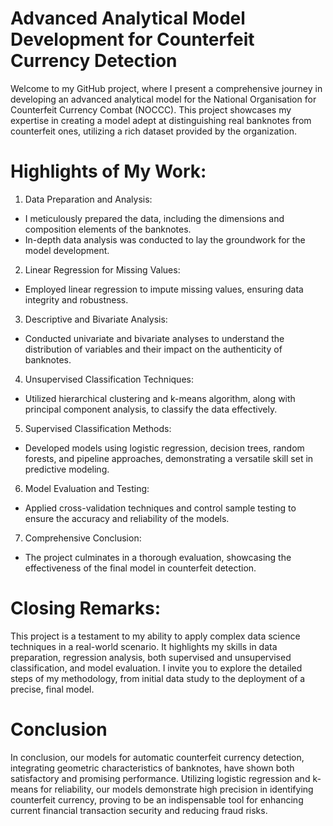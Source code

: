# Advanced Analytical Model Development for Counterfeit Currency Detection

Welcome to my GitHub project, where I present a comprehensive journey in developing an advanced analytical model for the National Organisation for Counterfeit Currency Combat (NOCCC). This project showcases my expertise in creating a model adept at distinguishing real banknotes from counterfeit ones, utilizing a rich dataset provided by the organization.

# Highlights of My Work:

1. Data Preparation and Analysis:
- I meticulously prepared the data, including the dimensions and composition elements of the banknotes.
- In-depth data analysis was conducted to lay the groundwork for the model development.

2. Linear Regression for Missing Values:
- Employed linear regression to impute missing values, ensuring data integrity and robustness.

3. Descriptive and Bivariate Analysis:
- Conducted univariate and bivariate analyses to understand the distribution of variables and their impact on the authenticity of banknotes.

4. Unsupervised Classification Techniques:
- Utilized hierarchical clustering and k-means algorithm, along with principal component analysis, to classify the data effectively.

5. Supervised Classification Methods:
- Developed models using logistic regression, decision trees, random forests, and pipeline approaches, demonstrating a versatile skill set in predictive modeling.

6. Model Evaluation and Testing:
- Applied cross-validation techniques and control sample testing to ensure the accuracy and reliability of the models.

7. Comprehensive Conclusion:
- The project culminates in a thorough evaluation, showcasing the effectiveness of the final model in counterfeit detection.

# Closing Remarks:

This project is a testament to my ability to apply complex data science techniques in a real-world scenario. It highlights my skills in data preparation, regression analysis, both supervised and unsupervised classification, and model evaluation. I invite you to explore the detailed steps of my methodology, from initial data study to the deployment of a precise, final model.

# Conclusion
In conclusion, our models for automatic counterfeit currency detection, integrating geometric characteristics of banknotes, have shown both satisfactory and promising performance. Utilizing logistic regression and k-means for reliability, our models demonstrate high precision in identifying counterfeit currency, proving to be an indispensable tool for enhancing current financial transaction security and reducing fraud risks.
